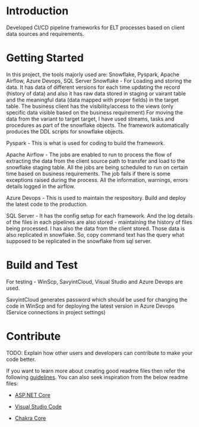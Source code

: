 # Introduction 
Developed CI/CD pipeline frameworks for ELT processes based on client data sources and requirements.
# Getting Started
In this project, the tools majorly used are: Snowflake, Pyspark, Apache Airflow, Azure Devops, SQL Server
Snowflake - For Loading and storing the data. It has data of different versions for each time updating the record (history of data) and also it has raw data stored in staging or vairant table and the meaningful data (data mapped with proper fields) in the target table. The business client has the visibility/access to the views (only specific data visible based on the business requirement) For moving the data from the variant to target target, I have used streams, tasks and procedures as part of the snowflake objects.
The framework automatically produces the DDL scripts for snowflake objects.

Pyspark - This is what is used for coding to build the framework.

Apache Airflow - The jobs are enabled to run to process the flow of extracting the data from the client source path to transfer and load to the snowflake staging table. All the jobs are being scheduled to run on certain time based on business requirements. The job fails if there is some exceptions raised during the process. All the information, warnings, errors details logged in the airflow.

Azure Devops - This is used to maintain the respository. Build and deploy the latest code to the production.

SQL Server - It has the config setup for each framework. And the log details of the files in each pipelines are also stored - maintaining the history of files being processed. I has also the data from the client stored. Those data is also replicated in snowflake. So, copy command text has the query what supposed to be replicated in the snowflake from sql server.

# Build and Test
For testing - WinScp, SavyintCloud, Visual Studio and Azure Devops are used.

SavyintCloud generates password which should be used for changing the code in WinScp and for deploying the latest version in Azure Devops (Service connections in project settings)

# Contribute
TODO: Explain how other users and developers can contribute to make your code better. 

If you want to learn more about creating good readme files then refer the following [guidelines](https://docs.microsoft.com/en-us/azure/devops/repos/git/create-a-readme?view=azure-devops). You can also seek inspiration from the below readme files:
- [ASP.NET Core](https://github.com/aspnet/Home)
- [Visual Studio Code](https://github.com/Microsoft/vscode)

- [Chakra Core](https://github.com/Microsoft/ChakraCore)
